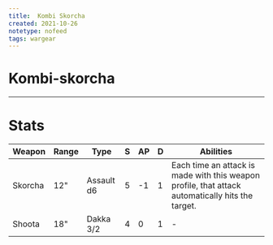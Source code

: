 ```yaml
---
title:  Kombi Skorcha
created: 2021-10-26
notetype: nofeed
tags: wargear
---
```


# Kombi-skorcha

---

# Stats

| Weapon  | Range | Type       | S   | AP  | D   | Abilities                                                                                        |
| ------- | ----- | ---------- | --- | --- | --- | ------------------------------------------------------------------------------------------------ |
| Skorcha | 12"   | Assault d6 | 5   | -1  | 1   | Each time an attack is made with this weapon profile, that attack automatically hits the target. | 
| Shoota  | 18"   | Dakka 3/2  | 4   | 0   | 1   | -                                                                                                |